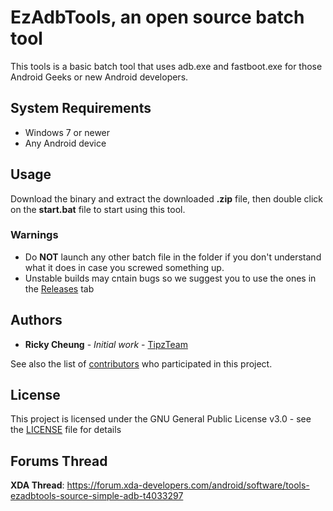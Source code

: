 # EzAdbTools, an open source batch tool
This tools is a basic batch tool that uses adb.exe and fastboot.exe for those Android Geeks or new Android developers.

## System Requirements
- Windows 7 or newer
- Any Android device

## Usage
Download the binary and extract the downloaded <b>.zip</b> file, then double click on the <b>start.bat</b> file to start using this tool.
### Warnings 
- Do <b>NOT</b> launch any other batch file in the folder if you don't understand what it does in case you screwed something up.
- Unstable builds may cntain bugs so we suggest you to use the ones in the [Releases](https://github.com/TipzTeam/EzAdbTools/releases) tab

## Authors
* **Ricky Cheung** - *Initial work* - [TipzTeam](https://github.com/TipzTeam)

See also the list of [contributors](https://github.com/TipzTeam/EzAdbTools/contributors) who participated in this project.

## License
This project is licensed under the GNU General Public License v3.0 - see the [LICENSE](LICENSE) file for details

## Forums Thread
<b>XDA Thread</b>: https://forum.xda-developers.com/android/software/tools-ezadbtools-source-simple-adb-t4033297
